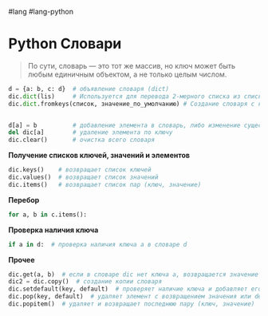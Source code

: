 #lang #lang-python

# Python Словари

> По сути, словарь — это тот же массив, но ключ может быть любым единичным объектом, а не только целым числом.

```python
d = {a: b, c: d}  # объявление словаря (dict)
dic.dict(lis)     # Используется для перевода 2-мерного списка из списков типа `(a, b)` в словарь, где `a` — ключ, а `b` — значение. Может работать только со строковыми ключами.
dic.dict.fromkeys(список, значение_по_умолчанию) # Создание словаря с ключами из списка и значениями по умолчанию


d[a] = b          # добавление элемента в словарь, либо изменение существующего
del dic[a]        # удаление элемента по ключу
dic.clear()       # очистка всего словаря

```

**Получение списков ключей, значений и элементов**
```python
dic.keys()    # возвращает список ключей
dic.values()  # возвращает список значений
dic.items()   # возвращает список пар (ключ, значение)
```

**Перебор**
```python
for a, b in c.items():
```

**Проверка наличия ключа**
```python
if a in d:  # проверка наличия ключа a в словаре d
```

**Прочее**
```python
dic.get(a, b)  # если в словаре dic нет ключа a, возвращается значение b, иначе возвращается значение по ключу
dic2 = dic.copy()  # создание копии словаря
dic.setdefault(key, default)  # проверяет наличие ключа и добавляет его со значением default при отсутствии
dic.pop(key, default)  # удаляет элемент с возвращением значения или default при отсутствии ключа
dic.popitem()  # удаляет и возвращает последнюю пару (ключ, значение)
```





